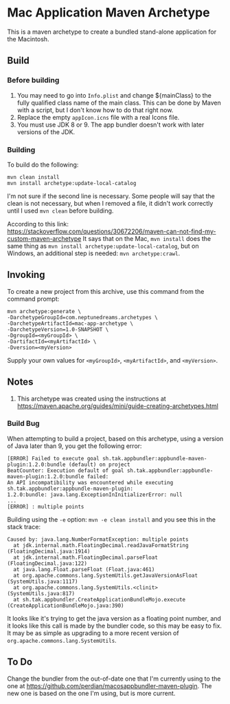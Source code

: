 # Mac Application Maven Archetype

This is a maven archetype to create a bundled stand-alone application for the Macintosh.

## Build

### Before building
1. You may need to go into `Info.plist` and change ${mainClass} to the fully qualified class name of the main class. This can be done by Maven with a script, but I don't know how to do that right now.
2. Replace the empty `appIcon.icns` file with a real Icons file.
3. You must use JDK 8 or 9. The app bundler doesn't work with later versions of the JDK.


### Building
To build do the following:

    mvn clean install
    mvn install archetype:update-local-catalog

I'm not sure if the second line is necessary. Some people will say that the clean is not necessary, but when I removed a file, it didn't work correctly until I used `mvn clean` before building.

According to this link: https://stackoverflow.com/questions/30672206/maven-can-not-find-my-custom-maven-archetype
It says that on the Mac, `mvn install` does the same thing as `mvn install archetype:update-local-catalog`, but on Windows, an additional step is needed: `mvn archetype:crawl`.

## Invoking

To create a new project from this archive, use this command from the command prompt:

    mvn archetype:generate \
    -DarchetypeGroupId=com.neptunedreams.archetypes \
    -DarchetypeArtifactId=mac-app-archetype \
    -DarchetypeVersion=1.0-SNAPSHOT \
    -DgroupId=<myGroupId> \
    -DartifactId=<myArtifactId> \
    -Dversion=<myVersion>

Supply your own values for `<myGroupId>`, `<myArtifactId>`, and `<myVersion>`.

## Notes
1. This archetype was created using the instructions at https://maven.apache.org/guides/mini/guide-creating-archetypes.html
### Build Bug
When attempting to build a project, based on this archetype, using a version of Java later than 9, you get the following error: 

    [ERROR] Failed to execute goal sh.tak.appbundler:appbundle-maven-plugin:1.2.0:bundle (default) on project 
    BeatCounter: Execution default of goal sh.tak.appbundler:appbundle-maven-plugin:1.2.0:bundle failed:
    An API incompatibility was encountered while executing sh.tak.appbundler:appbundle-maven-plugin:
    1.2.0:bundle: java.lang.ExceptionInInitializerError: null
    ...
    [ERROR] : multiple points

Building using the `-e` option: `mvn -e clean install` and you see this in the stack trace:

    Caused by: java.lang.NumberFormatException: multiple points
      at jdk.internal.math.FloatingDecimal.readJavaFormatString (FloatingDecimal.java:1914)
      at jdk.internal.math.FloatingDecimal.parseFloat (FloatingDecimal.java:122)
      at java.lang.Float.parseFloat (Float.java:461)
      at org.apache.commons.lang.SystemUtils.getJavaVersionAsFloat (SystemUtils.java:1117)
      at org.apache.commons.lang.SystemUtils.<clinit> (SystemUtils.java:817)
      at sh.tak.appbundler.CreateApplicationBundleMojo.execute (CreateApplicationBundleMojo.java:390)

It looks like it's trying to get the java version as a floating point number, and it looks like this call is made by the bundler code, so this may be easy to fix. It may be as simple as upgrading to a more recent version of `org.apache.commons.lang.SystemUtils`.

## To Do
Change the bundler from the out-of-date one that I'm currently using to the one at https://github.com/perdian/macosappbundler-maven-plugin. The new one is based on the one I'm using, but is more current.

 
